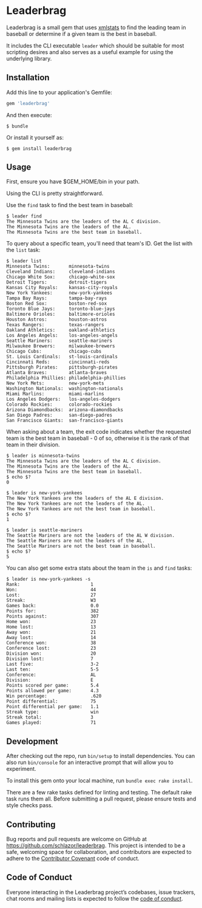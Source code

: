 # Leaderbrag

Leaderbrag is a small gem that uses [xmlstats](https://erikberg.com/api) to find the leading team in baseball or determine if a given team is the best in baseball. 

It includes the CLI executable `leader` which should be suitable for most scripting desires and also serves as a useful example for using the underlying library.

## Installation

Add this line to your application's Gemfile:

```ruby
gem 'leaderbrag'
```

And then execute:

    $ bundle

Or install it yourself as:

    $ gem install leaderbrag

## Usage

First, ensure you have $GEM_HOME/bin in your path.

Using the CLI is pretty straightforward.

Use the `find` task to find the best team in baseball:

```
$ leader find
The Minnesota Twins are the leaders of the AL C division.
The Minnesota Twins are the leaders of the AL.
The Minnesota Twins are the best team in baseball.
```

To query about a specific team, you'll need that team's ID. Get the list with the `list` task:
```
$ leader list
Minnesota Twins:       minnesota-twins
Cleveland Indians:     cleveland-indians
Chicago White Sox:     chicago-white-sox
Detroit Tigers:        detroit-tigers
Kansas City Royals:    kansas-city-royals
New York Yankees:      new-york-yankees
Tampa Bay Rays:        tampa-bay-rays
Boston Red Sox:        boston-red-sox
Toronto Blue Jays:     toronto-blue-jays
Baltimore Orioles:     baltimore-orioles
Houston Astros:        houston-astros
Texas Rangers:         texas-rangers
Oakland Athletics:     oakland-athletics
Los Angeles Angels:    los-angeles-angels
Seattle Mariners:      seattle-mariners
Milwaukee Brewers:     milwaukee-brewers
Chicago Cubs:          chicago-cubs
St. Louis Cardinals:   st-louis-cardinals
Cincinnati Reds:       cincinnati-reds
Pittsburgh Pirates:    pittsburgh-pirates
Atlanta Braves:        atlanta-braves
Philadelphia Phillies: philadelphia-phillies
New York Mets:         new-york-mets
Washington Nationals:  washington-nationals
Miami Marlins:         miami-marlins
Los Angeles Dodgers:   los-angeles-dodgers
Colorado Rockies:      colorado-rockies
Arizona Diamondbacks:  arizona-diamondbacks
San Diego Padres:      san-diego-padres
San Francisco Giants:  san-francisco-giants
```
When asking about a team, the exit code indicates whether the requested team is the best team in baseball - 0 of so, otherwise it is the rank of that team in their division.
```
$ leader is minnesota-twins
The Minnesota Twins are the leaders of the AL C division.
The Minnesota Twins are the leaders of the AL.
The Minnesota Twins are the best team in baseball.
$ echo $?
0

$ leader is new-york-yankees
The New York Yankees are the leaders of the AL E division.
The New York Yankees are not the leaders of the AL.
The New York Yankees are not the best team in baseball.
$ echo $?
1

$ leader is seattle-mariners
The Seattle Mariners are not the leaders of the AL W division.
The Seattle Mariners are not the leaders of the AL.
The Seattle Mariners are not the best team in baseball.
$ echo $?
5
```
You can also get some extra stats about the team in the `is` and `find` tasks:
```
$ leader is new-york-yankees -s
Rank:                          1
Won:                           44
Lost:                          27
Streak:                        W3
Games back:                    0.0
Points for:                    382
Points against:                307
Home won:                      23
Home lost:                     13
Away won:                      21
Away lost:                     14
Conference won:                38
Conference lost:               23
Division won:                  20
Division lost:                 7
Last five:                     3-2
Last ten:                      5-5
Conference:                    AL
Division:                      E
Points scored per game:        5.4
Points allowed per game:       4.3
Win percentage:                .620
Point differential:            75
Point differential per game:   1.1
Streak type:                   win
Streak total:                  3
Games played:                  71
```

## Development

After checking out the repo, run `bin/setup` to install dependencies. You can also run `bin/console` for an interactive prompt that will allow you to experiment.

To install this gem onto your local machine, run `bundle exec rake install`. 

There are a few rake tasks defined for linting and testing. The default rake task runs them all. Before submitting a pull request, please ensure tests and style checks pass.

## Contributing

Bug reports and pull requests are welcome on GitHub at https://github.com/schlazor/leaderbrag. This project is intended to be a safe, welcoming space for collaboration, and contributors are expected to adhere to the [Contributor Covenant](http://contributor-covenant.org) code of conduct.

## Code of Conduct

Everyone interacting in the Leaderbrag project’s codebases, issue trackers, chat rooms and mailing lists is expected to follow the [code of conduct](https://github.com/schlazor/leaderbrag/blob/master/CODE_OF_CONDUCT.md).
